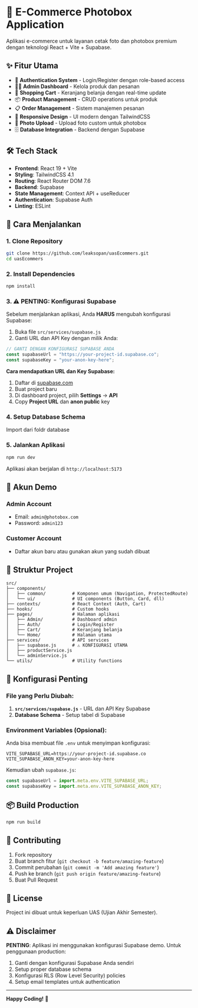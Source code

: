 # 📸 E-Commerce Photobox Application

Aplikasi e-commerce untuk layanan cetak foto dan photobox premium dengan teknologi React + Vite + Supabase.

## ✨ Fitur Utama

- 🔐 **Authentication System** - Login/Register dengan role-based access
- 👨‍💼 **Admin Dashboard** - Kelola produk dan pesanan
- 🛒 **Shopping Cart** - Keranjang belanja dengan real-time update
- 📦 **Product Management** - CRUD operations untuk produk
- 📋 **Order Management** - Sistem manajemen pesanan
- 📱 **Responsive Design** - UI modern dengan TailwindCSS
- 📸 **Photo Upload** - Upload foto custom untuk photobox
- 🗄️ **Database Integration** - Backend dengan Supabase

## 🛠️ Tech Stack

- **Frontend**: React 19 + Vite
- **Styling**: TailwindCSS 4.1
- **Routing**: React Router DOM 7.6
- **Backend**: Supabase
- **State Management**: Context API + useReducer
- **Authentication**: Supabase Auth
- **Linting**: ESLint

## 🚀 Cara Menjalankan

### 1. Clone Repository

```bash
git clone https://github.com/leaksopan/uasEcommers.git
cd uasEcommers
```

### 2. Install Dependencies

```bash
npm install
```

### 3. ⚠️ **PENTING: Konfigurasi Supabase**

Sebelum menjalankan aplikasi, Anda **HARUS** mengubah konfigurasi Supabase:

1. Buka file `src/services/supabase.js`
2. Ganti URL dan API Key dengan milik Anda:

```javascript
// GANTI DENGAN KONFIGURASI SUPABASE ANDA
const supabaseUrl = "https://your-project-id.supabase.co";
const supabaseKey = "your-anon-key-here";
```

**Cara mendapatkan URL dan Key Supabase:**

1. Daftar di [supabase.com](https://supabase.com)
2. Buat project baru
3. Di dashboard project, pilih **Settings** → **API**
4. Copy **Project URL** dan **anon public** key

### 4. Setup Database Schema

Import dari foldr database

### 5. Jalankan Aplikasi

```bash
npm run dev
```

Aplikasi akan berjalan di `http://localhost:5173`

## 👤 Akun Demo

### Admin Account

- Email: `admin@photobox.com`
- Password: `admin123`

### Customer Account

- Daftar akun baru atau gunakan akun yang sudah dibuat

## 📁 Struktur Project

```
src/
├── components/
│   ├── common/          # Komponen umum (Navigation, ProtectedRoute)
│   └── ui/              # UI components (Button, Card, dll)
├── contexts/            # React Context (Auth, Cart)
├── hooks/               # Custom hooks
├── pages/               # Halaman aplikasi
│   ├── Admin/           # Dashboard admin
│   ├── Auth/            # Login/Register
│   ├── Cart/            # Keranjang belanja
│   └── Home/            # Halaman utama
├── services/            # API services
│   ├── supabase.js      # ⚠️ KONFIGURASI UTAMA
│   ├── productService.js
│   └── adminService.js
└── utils/               # Utility functions
```

## 🔧 Konfigurasi Penting

### File yang Perlu Diubah:

1. **`src/services/supabase.js`** - URL dan API Key Supabase
2. **Database Schema** - Setup tabel di Supabase

### Environment Variables (Opsional):

Anda bisa membuat file `.env` untuk menyimpan konfigurasi:

```env
VITE_SUPABASE_URL=https://your-project-id.supabase.co
VITE_SUPABASE_ANON_KEY=your-anon-key-here
```

Kemudian ubah `supabase.js`:

```javascript
const supabaseUrl = import.meta.env.VITE_SUPABASE_URL;
const supabaseKey = import.meta.env.VITE_SUPABASE_ANON_KEY;
```

## 📦 Build Production

```bash
npm run build
```

## 🤝 Contributing

1. Fork repository
2. Buat branch fitur (`git checkout -b feature/amazing-feature`)
3. Commit perubahan (`git commit -m 'Add amazing feature'`)
4. Push ke branch (`git push origin feature/amazing-feature`)
5. Buat Pull Request

## 📄 License

Project ini dibuat untuk keperluan UAS (Ujian Akhir Semester).

## ⚠️ Disclaimer

**PENTING**: Aplikasi ini menggunakan konfigurasi Supabase demo. Untuk penggunaan production:

1. Ganti dengan konfigurasi Supabase Anda sendiri
2. Setup proper database schema
3. Konfigurasi RLS (Row Level Security) policies
4. Setup email templates untuk authentication

---

**Happy Coding!** 🚀
